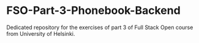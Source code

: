 # FSO-Part-3-Phonebook-Backend
Dedicated repository for the exercises of part 3 of Full Stack Open course from University of Helsinki.
